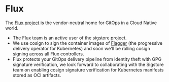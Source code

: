 # Flux

The [Flux project](https://fluxcd.io/) is the vendor-neutral home for GitOps in a Cloud Native world.

- The Flux team is an active user of the sigstore project. 
- We use cosign to sign the container images of [Flagger](https://flagger.app) 
  (the progressive delivery operator for Kubernetes) and soon we'll be rolling
  cosign signing across all Flux controllers.
- Flux protects your GitOps delivery pipeline from identity theft with GPG signature verification, 
  we look forward to collaborating with the Sigstore team on enabling cosign signature verification for
  Kubernetes manifests stored as OCI artifacts.
